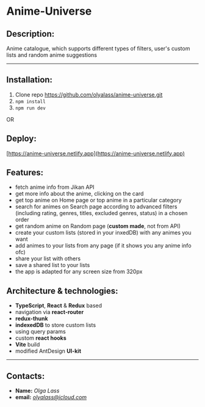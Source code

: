 # Anime-Universe


## Description:
Anime catalogue, which supports different types of filters, user's custom lists and random anime suggestions

---

## Installation:
1. Clone repo https://github.com/olyalass/anime-universe.git
2. `npm install`
3. `npm run dev`

OR

## Deploy: 
[https://anime-universe.netlify.app](https://anime-universe.netlify.app)


## Features:
- fetch anime info from Jikan API
- get more info about the anime, clicking on the card
- get top anime on Home page or top anime in a particular category
- search for animes on Search page according to advanced filters (including rating, genres, titles, excluded genres, status) in a chosen order
- get random anime on Random page (**custom made**, not from API)
- create your custom lists (stored in your inxedDB) with any animes you want
- add animes to your lists from any page (if it shows you any anime info ofc)
- share your list with others
- save a shared list to your lists
- the app is adapted for any screen size from 320px


## Architecture & technologies: 
- **TypeScript**, **React** & **Redux** based 
- navigation via **react-router**
- **redux-thunk**
- **indexedDB** to store custom lists
- using query params
- custom **react hooks**
- **Vite** build
- modified AntDesign **UI-kit**


---

## Contacts:
- **Name:** *Olga Lass*
- **email:** *olyalass@icloud.com*
